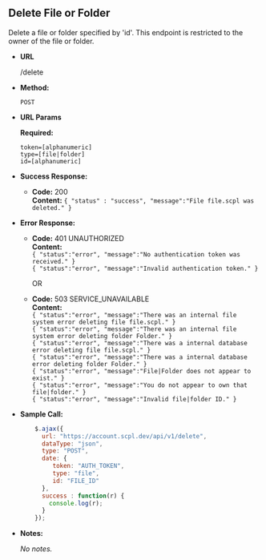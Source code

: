 **Delete File or Folder**
----
Delete a file or folder specified by 'id'. This endpoint is restricted to the owner of the file or folder.

* **URL**

  /delete

* **Method:**

  `POST`

*  **URL Params**

   **Required:**

   `token=[alphanumeric]`<br/>
   `type=[file|folder]`<br/>
   `id=[alphanumeric]`

* **Success Response:**

    * **Code:** 200 <br />
       **Content:** `{ "status" : "success", "message":"File file.scpl was deleted." }`

* **Error Response:**

   * **Code:** 401 UNAUTHORIZED <br />
     **Content:**<br/>
     `{ "status":"error", "message":"No authentication token was received." }`<br/>
     `{ "status":"error", "message":"Invalid authentication token." }`

     OR

    * **Code:** 503 SERVICE_UNAVAILABLE <br />
       **Content:**<br />
       `{ "status":"error", "message":"There was an internal file system error deleting file file.scpl." }`<br/>
       `{ "status":"error", "message":"There was an internal file system error deleting folder Folder." }`<br/>
       `{ "status":"error", "message":"There was a internal database error deleting file file.scpl." }`<br/>
       `{ "status":"error", "message":"There was a internal database error deleting folder Folder." }`<br/>
       `{ "status":"error", "message":"File|Folder does not appear to exist." }`<br/>
       `{ "status":"error", "message":"You do not appear to own that file|folder." }`<br/>
       `{ "status":"error", "message":"Invalid file|folder ID." }`

* **Sample Call:**

   ```javascript
       $.ajax({
         url: "https://account.scpl.dev/api/v1/delete",
         dataType: "json",
         type: "POST",
         date: {
            token: "AUTH_TOKEN",
            type: "file",
            id: "FILE_ID"
         },
         success : function(r) {
           console.log(r);
         }
       });
     ```

* **Notes:**

     _No notes._
